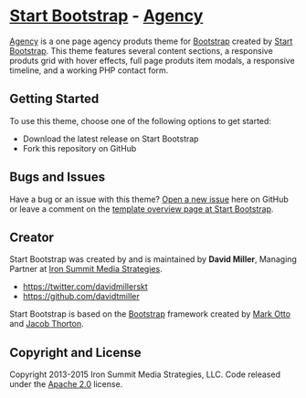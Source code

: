 # [Start Bootstrap](http://startbootstrap.com/) - [Agency](http://startbootstrap.com/template-overviews/agency/)

[Agency](http://startbootstrap.com/template-overviews/agency/) is a one page agency produts theme for [Bootstrap](http://getbootstrap.com/) created by [Start Bootstrap](http://startbootstrap.com/). This theme features several content sections, a responsive produts grid with hover effects, full page produts item modals, a responsive timeline, and a working PHP contact form.

## Getting Started

To use this theme, choose one of the following options to get started:
* Download the latest release on Start Bootstrap
* Fork this repository on GitHub

## Bugs and Issues

Have a bug or an issue with this theme? [Open a new issue](https://github.com/IronSummitMedia/startbootstrap-agency/issues) here on GitHub or leave a comment on the [template overview page at Start Bootstrap](http://startbootstrap.com/template-overviews/agency/).

## Creator

Start Bootstrap was created by and is maintained by **David Miller**, Managing Partner at [Iron Summit Media Strategies](http://www.ironsummitmedia.com/).

* https://twitter.com/davidmillerskt
* https://github.com/davidtmiller

Start Bootstrap is based on the [Bootstrap](http://getbootstrap.com/) framework created by [Mark Otto](https://twitter.com/mdo) and [Jacob Thorton](https://twitter.com/fat).

## Copyright and License

Copyright 2013-2015 Iron Summit Media Strategies, LLC. Code released under the [Apache 2.0](https://github.com/IronSummitMedia/startbootstrap-agency/blob/gh-pages/LICENSE) license.
